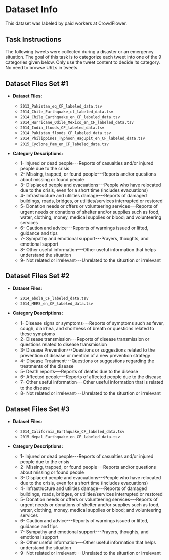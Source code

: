 # Dataset Info

This dataset was labeled by paid workers at CrowdFlower.

## Task Instructions

The following tweets were collected during a disaster or an emergency situation.
The goal of this task is to categorize each tweet into one of the 9 categories given below.
Only use the tweet content to decide its category. No need to browse URLs in tweets.

## Dataset Files Set #1

+ **Dataset Files:**
    - `2013_Pakistan_eq_CF_labeled_data.tsv`
    - `2014_Chile_Earthquake_cl_labeled_data.tsv`
    - `2014_Chile_Earthquake_en_CF_labeled_data.tsv`
    - `2014_Hurricane_Odile_Mexico_en_CF_labeled_data.tsv`
    - `2014_India_floods_CF_labeled_data.tsv`
    - `2014_Pakistan_floods_CF_labeled_data.tsv`
    - `2014_Philippines_Typhoon_Hagupit_en_CF_labeled_data.tsv`
    - `2015_Cyclone_Pam_en_CF_labeled_data.tsv`

+ **Category Descriptions:**
    - 1- Injured or dead people---Reports of casualties and/or injured people due to the crisis
    - 2- Missing, trapped, or found people---Reports and/or questions about missing or found people
    - 3- Displaced people and evacuations---People who have relocated due to the crisis, even for a short time (includes
      evacuations)
    - 4- Infrastructure and utilities damage---Reports of damaged buildings, roads, bridges, or utilities/services
      interrupted or restored
    - 5- Donation needs or offers or volunteering services---Reports of urgent needs or donations of shelter and/or
      supplies such as food, water, clothing, money, medical supplies or blood; and volunteering services
    - 6- Caution and advice---Reports of warnings issued or lifted, guidance and tips
    - 7- Sympathy and emotional support---Prayers, thoughts, and emotional support
    - 8- Other useful information---Other useful information that helps understand the situation
    - 9- Not related or irrelevant---Unrelated to the situation or irrelevant

## Dataset Files Set #2

+ **Dataset Files:**
    - `2014_ebola_CF_labeled_data.tsv`
    - `2014_MERS_en_CF_labeled_data.tsv`

+ **Category Descriptions:**
    - 1- Disease signs or symptoms---Reports of symptoms such as fever, cough, diarrhea, and shortness of breath or
      questions related to these symptoms
    - 2- Disease transmission---Reports of disease transmission or questions related to disease transmission
    - 3- Disease Prevention---Questions or suggestions related to the prevention of disease or mention of a new
      prevention strategy
    - 4- Disease Treatment---Questions or suggestions regarding the treatments of the disease
    - 5- Death reports---Reports of deaths due to the disease
    - 6- Affected people---Reports of affected people due to the disease
    - 7- Other useful information---Other useful information that is related to the disease
    - 8- Not related or irrelevant---Unrelated to the situation or irrelevant

## Dataset Files Set #3

+ **Dataset Files:**
    - `2014_California_Earthquake_CF_labeled_data.tsv`
    - `2015_Nepal_Earthquake_en_CF_labeled_data.tsv`

+ **Category Descriptions:**
    - 1- Injured or dead people---Reports of casualties and/or injured people due to the crisis
    - 2- Missing, trapped, or found people---Reports and/or questions about missing or found people
    - 3- Displaced people and evacuations---People who have relocated due to the crisis, even for a short time (includes
      evacuations)
    - 4- Infrastructure and utilities damage---Reports of damaged buildings, roads, bridges, or utilities/services
      interrupted or restored
    - 5- Donation needs or offers or volunteering services---Reports of urgent needs or donations of shelter and/or
      supplies such as food, water, clothing, money, medical supplies or blood; and volunteering services
    - 6- Caution and advice---Reports of warnings issued or lifted, guidance and tips
    - 7- Sympathy and emotional support---Prayers, thoughts, and emotional support
    - 8- Other useful information---Other useful information that helps understand the situation
    - 9- Not related or irrelevant---Unrelated to the situation or irrelevant